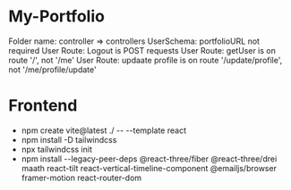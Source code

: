 # My-Portfolio
Folder name: controller => controllers
UserSchema: portfolioURL not required
User Route: Logout is POST requests
User Route: getUser is on route '/', not '/me'
User Route: updaate profile is on route '/update/profile', not '/me/profile/update'

# Frontend
- npm create vite@latest ./ -- --template react
- npm install -D tailwindcss
- npx tailwindcss init
- npm install --legacy-peer-deps @react-three/fiber @react-three/drei maath react-tilt react-vertical-timeline-component @emailjs/browser framer-motion react-router-dom